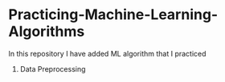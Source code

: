 # Practicing-Machine-Learning-Algorithms
In this repository I have added ML algorithm that I practiced 

1. Data Preprocessing 
